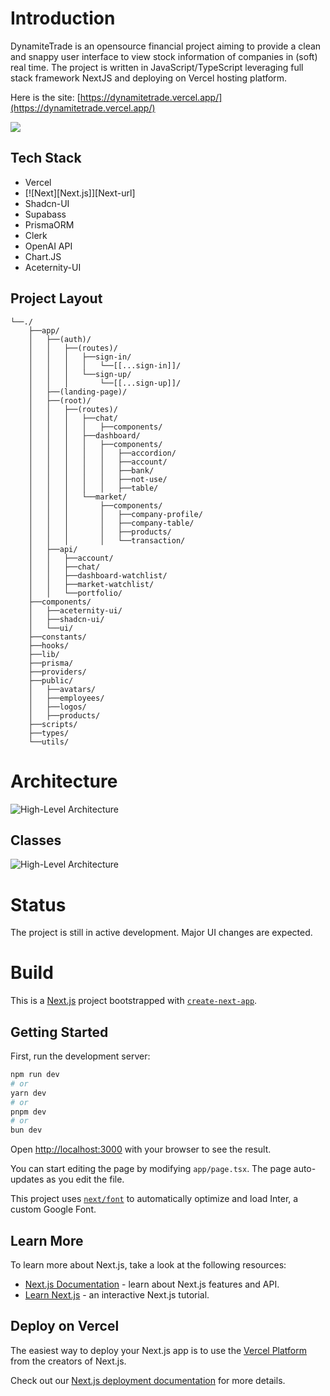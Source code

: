 # Introduction

DynamiteTrade is an opensource financial project aiming to provide a clean and snappy user interface to view stock information of companies in (soft) real time.
The project is written in JavaScript/TypeScript leveraging full stack framework NextJS and deploying on Vercel hosting platform.

Here is the site: [https://dynamitetrade.vercel.app/](https://dynamitetrade.vercel.app/)

![](https://github.com/longleDevops/Financial-App/blob/main/public/landing-page/landing-animation.gif)

## Tech Stack

* Vercel
* [![Next][Next.js]][Next-url]
* Shadcn-UI
* Supabass
* PrismaORM
* Clerk
* OpenAI API
* Chart.JS
* Aceternity-UI

## Project Layout

```
└──./
    ├──app/
    │   ├──(auth)/
    │   │   ├──(routes)/
    │   │   │   ├──sign-in/
    │   │   │   │   └──[[...sign-in]]/
    │   │   │   └──sign-up/
    │   │   │       └──[[...sign-up]]/
    │   ├──(landing-page)/
    │   ├──(root)/
    │   │   ├──(routes)/
    │   │   │   ├──chat/
    │   │   │   │   ├──components/
    │   │   │   ├──dashboard/
    │   │   │   │   ├──components/
    │   │   │   │   │   ├──accordion/
    │   │   │   │   │   ├──account/
    │   │   │   │   │   ├──bank/
    │   │   │   │   │   ├──not-use/
    │   │   │   │   │   ├──table/
    │   │   │   └──market/
    │   │   │       ├──components/
    │   │   │       │   ├──company-profile/
    │   │   │       │   ├──company-table/
    │   │   │       │   ├──products/
    │   │   │       │   └──transaction/
    │   ├──api/
    │   │   ├──account/
    │   │   ├──chat/
    │   │   ├──dashboard-watchlist/
    │   │   ├──market-watchlist/
    │   │   └──portfolio/
    ├──components/
    │   ├──aceternity-ui/
    │   ├──shadcn-ui/
    │   └──ui/
    ├──constants/
    ├──hooks/
    ├──lib/
    ├──prisma/
    ├──providers/
    ├──public/
    │   ├──avatars/
    │   ├──employees/
    │   ├──logos/
    │   ├──products/
    ├──scripts/
    ├──types/
    └──utils/
```

# Architecture

![High-Level Architecture](https://github.com/longleDevops/Financial-App/blob/main/doc/architecture.svg)

## Classes

![High-Level Architecture](https://github.com/longleDevops/Financial-App/blob/main/doc/class.svg)

# Status

The project is still in active development. Major UI changes are expected.

# Build

This is a [Next.js](https://nextjs.org/) project bootstrapped with [`create-next-app`](https://github.com/vercel/next.js/tree/canary/packages/create-next-app).

## Getting Started

First, run the development server:

```bash
npm run dev
# or
yarn dev
# or
pnpm dev
# or
bun dev
```

Open [http://localhost:3000](http://localhost:3000) with your browser to see the result.

You can start editing the page by modifying `app/page.tsx`. The page auto-updates as you edit the file.

This project uses [`next/font`](https://nextjs.org/docs/basic-features/font-optimization) to automatically optimize and load Inter, a custom Google Font.

## Learn More

To learn more about Next.js, take a look at the following resources:

- [Next.js Documentation](https://nextjs.org/docs) - learn about Next.js features and API.
- [Learn Next.js](https://nextjs.org/learn) - an interactive Next.js tutorial.

## Deploy on Vercel

The easiest way to deploy your Next.js app is to use the [Vercel Platform](https://vercel.com/new?utm_medium=default-template&filter=next.js&utm_source=create-next-app&utm_campaign=create-next-app-readme) from the creators of Next.js.

Check out our [Next.js deployment documentation](https://nextjs.org/docs/deployment) for more details.
